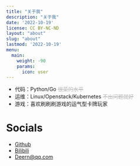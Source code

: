 ```yaml
---
title: "关于我"
description: "关于我"
date: '2022-10-19'
license: CC BY-NC-ND
layout: "about"
slug: "about"
lastmod: '2022-10-19'
menu:
  main: 
    weight: -90
    params: 
      icon: user
---
```


- 代码：Python/Go <span style="opacity: 0.3">~~很菜的水平~~</span>
- 运维：Linux/Openstack/Kubernetes <span style="opacity: 0.3">~~不出问题就好~~</span>
- 游戏：喜欢刷刷刷游戏的运气型卡牌玩家

# Socials

* [Github](https://github.com/zefrawendi)
* [Bilibili](https://space.bilibili.com/fps30)
* <Deern@qq.com>

